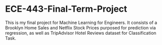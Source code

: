 # ECE-443-Final-Term-Project
This is my final project for Machine Learning for Engineers. It consists of a Brooklyn Home Sales and Netflix Stock Prices purposed for prediction via regression, as well as TripAdvisor Hotel Reviews dataset for Classification Task.
